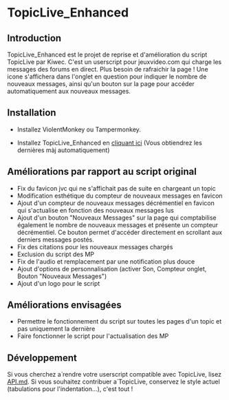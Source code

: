 # TopicLive_Enhanced

## Introduction

TopicLive_Enhanced est le projet de reprise et d'amélioration du script TopicLive par Kiwec.
C'est un userscript pour jeuxvideo.com qui charge les messages des forums en direct. Plus besoin de rafraichir la page !
Une icone s'affichera dans l'onglet en question pour indiquer le nombre de nouveaux messages, ainsi qu'un bouton sur la page pour accéder automatiquement aux nouveaux messages.

## Installation

- Installez ViolentMonkey ou Tampermonkey.

- Installez TopicLive_Enhanced en [cliquant ici](https://github.com/moyaona/TopicLive_Enhanced/raw/main/TopicLive_Enhanced.user.js) (Vous obtiendrez les dernières màj automatiquement)

## Améliorations par rapport au script original

- Fix du favicon jvc qui ne s'affichait pas de suite en chargeant un topic
- Modification esthétique du compteur de nouveaux messages en favicon
- Ajout d'un compteur de nouveaux messages décrémentiel en favicon qui s'actualise en fonction des nouveaux messages lus
- Ajout d'un bouton "Nouveaux Messages" sur la page qui comptabilise également le nombre de nouveaux messages et présente un compteur décrémentiel.
Ce bouton permet d'accéder directement en scrollant aux derniers messages postés.
- Fix des citations pour les nouveaux messages chargés
- Exclusion du script des MP
- Fix de l'audio et remplacement par une notification plus douce
- Ajout d'options de personnalisation (activer Son, Compteur onglet, Bouton "Nouveaux Messages")
- Ajout d'un logo pour le script

## Améliorations envisagées

- Permettre le fonctionnement du script sur toutes les pages d'un topic et pas uniquement la dernière
- Faire fonctionner le script pour l'actualisation des MP


## Développement

Si vous cherchez а̀ rendre votre userscript compatible avec TopicLive, lisez [API.md](https://git.kiwec.net/kiwec/TopicLive/src/master/API.md).
Si vous souhaitez contribuer а̀ TopicLive, conservez le style actuel (tabulations pour l'indentation...), c'est tout !
